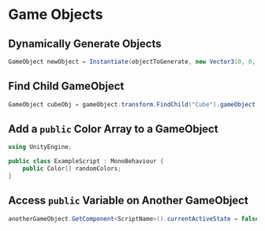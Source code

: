 # Game Objects

## Dynamically Generate Objects

```csharp
GameObject newObject = Instantiate(objectToGenerate, new Vector3(0, 0, 0), Quaternion.identity);
```

## Find Child GameObject

```csharp
GameObject cubeObj = gameObject.transform.FindChild("Cube").gameObject;
```

## Add a `public` Color Array to a GameObject

```csharp
using UnityEngine;

public class ExampleScript : MonoBehaviour {
	public Color[] randomColors;
}
```

## Access `public` Variable on Another GameObject

```csharp
anotherGameObject.GetComponent<ScriptName>().currentActiveState = false;
```

